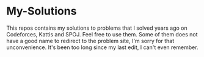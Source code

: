 # My-Solutions
This repos contains my solutions to problems that I solved years ago on Codeforces, Kattis and SPOJ.
Feel free to use them.
Some of them does not have a good name to redirect to the problem site, I'm sorry for that unconvenience.
It's been too long since my last edit, I can't even remember.
